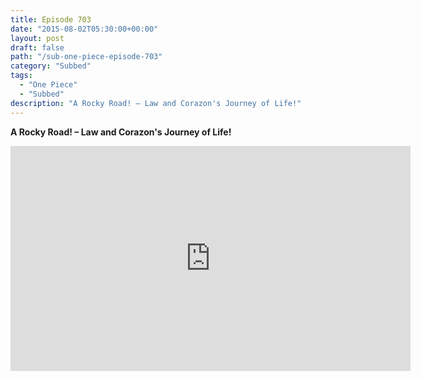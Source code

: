 ```yaml
---
title: Episode 703
date: "2015-08-02T05:30:00+00:00"
layout: post
draft: false
path: "/sub-one-piece-episode-703"
category: "Subbed"
tags:
  - "One Piece"
  - "Subbed"
description: "A Rocky Road! – Law and Corazon's Journey of Life!"
---
```


**A Rocky Road! – Law and Corazon's Journey of Life!**

<iframe width="640" height="360" src="https://www.rapidvideo.com/e/G6FRPGH98U" frameborder="0" marginwidth=0 marginheight=0 scrolling=no allowfullscreen></iframe>

